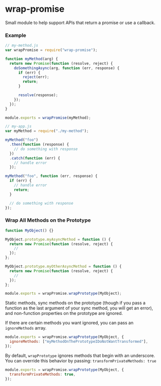 # wrap-promise

Small module to help support APIs that return a promise or use a callback.

### Example

```js
// my-method.js
var wrapPromise = require("wrap-promise");

function myMethod(arg) {
  return new Promise(function (resolve, reject) {
    doSomethingAsync(arg, function (err, response) {
      if (err) {
        reject(err);
        return;
      }

      resolve(response);
    });
  });
}

module.exports = wrapPromise(myMethod);

// my-app.js
var myMethod = require("./my-method");

myMethod("foo")
  .then(function (response) {
    // do something with response
  })
  .catch(function (err) {
    // handle error
  });

myMethod("foo", function (err, response) {
  if (err) {
    // handle error
    return;
  }

  // do something with response
});
```

### Wrap All Methods on the Prototype

```js
function MyObject() {}

MyObject.prototype.myAsyncMethod = function () {
  return new Promise(function (resolve, reject) {
    //
  });
};

MyObject.prototype.myOtherAsyncMethod = function () {
  return new Promise(function (resolve, reject) {
    //
  });
};

module.exports = wrapPromise.wrapPrototype(MyObject);
```

Static methods, sync methods on the prototype (though if you pass a function as the last argument of your sync method, you will get an error), and non-function properties on the prototype are ignored.

If there are certain methods you want ignored, you can pass an `ignoreMethods` array.

```js
module.exports = wrapPromise.wrapPrototype(MyObject, {
  ignoreMethods: ["myMethodOnThePrototypeIDoNotWantTransformed"],
});
```

By default, `wrapPrototype` ignores methods that begin with an underscore. You can override this behavior by passing: `transformPrivateMethods: true`

```js
module.exports = wrapPromise.wrapPrototype(MyObject, {
  transformPrivateMethods: true,
});
```
